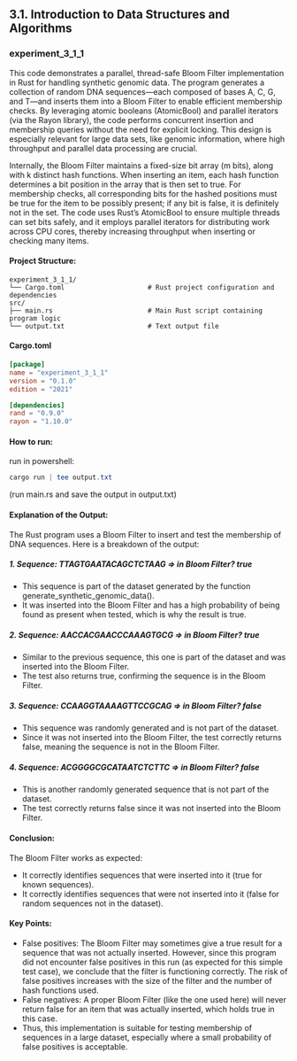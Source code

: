 ## 3.1. Introduction to Data Structures and Algorithms

### experiment_3_1_1

This code demonstrates a parallel, thread-safe Bloom Filter implementation in Rust for handling synthetic genomic data. The program generates a collection of random DNA sequences—each composed of bases A, C, G, and T—and inserts them into a Bloom Filter to enable efficient membership checks. By leveraging atomic booleans (AtomicBool) and parallel iterators (via the Rayon library), the code performs concurrent insertion and membership queries without the need for explicit locking. This design is especially relevant for large data sets, like genomic information, where high throughput and parallel data processing are crucial.

Internally, the Bloom Filter maintains a fixed-size bit array (m bits), along with k distinct hash functions. When inserting an item, each hash function determines a bit position in the array that is then set to true. For membership checks, all corresponding bits for the hashed positions must be true for the item to be possibly present; if any bit is false, it is definitely not in the set. The code uses Rust’s AtomicBool to ensure multiple threads can set bits safely, and it employs parallel iterators for distributing work across CPU cores, thereby increasing throughput when inserting or checking many items.

#### Project Structure:

```plaintext
experiment_3_1_1/
└── Cargo.toml                     # Rust project configuration and dependencies
src/
├── main.rs                        # Main Rust script containing program logic
└── output.txt                     # Text output file
```

#### Cargo.toml

```toml
[package]
name = "experiment_3_1_1"
version = "0.1.0"
edition = "2021"

[dependencies]
rand = "0.9.0"
rayon = "1.10.0"
```

#### How to run:

run in powershell:

```powershell
cargo run | tee output.txt
```

(run main.rs and save the output in output.txt)
  

#### Explanation of the Output:
The Rust program uses a Bloom Filter to insert and test the membership of DNA sequences. Here is a breakdown of the output:

##### 1. Sequence: TTAGTGAATACAGCTCTAAG => in Bloom Filter? true
  * This sequence is part of the dataset generated by the function generate_synthetic_genomic_data().
  * It was inserted into the Bloom Filter and has a high probability of being found as present when tested, which is why the result is true.

##### 2. Sequence: AACCACGAACCCAAAGTGCG => in Bloom Filter? true
* Similar to the previous sequence, this one is part of the dataset and was inserted into the Bloom Filter.
* The test also returns true, confirming the sequence is in the Bloom Filter.

##### 3. Sequence: CCAAGGTAAAAGTTCCGCAG => in Bloom Filter? false
* This sequence was randomly generated and is not part of the dataset.
* Since it was not inserted into the Bloom Filter, the test correctly returns false, meaning the sequence is not in the Bloom Filter.

##### 4. Sequence: ACGGGGCGCATAATCTCTTC => in Bloom Filter? false
* This is another randomly generated sequence that is not part of the dataset.
* The test correctly returns false since it was not inserted into the Bloom Filter.

#### Conclusion:
The Bloom Filter works as expected:
* It correctly identifies sequences that were inserted into it (true for known sequences).
* It correctly identifies sequences that were not inserted into it (false for random sequences not in the dataset).

#### Key Points:
* False positives: The Bloom Filter may sometimes give a true result for a sequence that was not actually inserted. However, since this program did not encounter false positives in this run (as expected for this simple test case), we conclude that the filter is functioning correctly. The risk of false positives increases with the size of the filter and the number of hash functions used.
* False negatives: A proper Bloom Filter (like the one used here) will never return false for an item that was actually inserted, which holds true in this case.
* Thus, this implementation is suitable for testing membership of sequences in a large dataset, especially where a small probability of false positives is acceptable.

